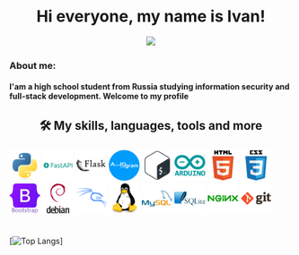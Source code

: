 <h1 align="center">Hi everyone, my name is Ivan!</h1>
<div class="head" align="center">
  <img src="https://media.giphy.com/media/KxbHmvL3MGcctzlfdX/giphy.gif" width=500>
</div>
<h3 align="start">
  About me:
</h3>
<h4 align="start">
   I'am a high school student from Russia studying information security and full-stack development. Welcome to my profile
</h4>

<h2 align='center'>
🛠️ My skills, languages, tools and more
  <br>
</h2>

<h3 align="start">
<img src="https://github.com/devicons/devicon/blob/master/icons/python/python-original.svg" title="python"  alt="python" width="55" height="55"/>
<img src="https://github.com/devicons/devicon/blob/master/icons/fastapi/fastapi-original-wordmark.svg" title="fastapi"  alt="fastapi" width="55" height="55"/>
<img src="https://github.com/devicons/devicon/blob/master/icons/flask/flask-original-wordmark.svg" title="flask"  alt="flask" width="55" height="55"/>
<img src="https://github.com/darkfos/darkfos/blob/main/33784865.png" title="aiogram"  alt="aiogram" width="55" height="55"/>
<img src="https://github.com/devicons/devicon/blob/master/icons/bash/bash-original.svg" title="bash"  alt="bash" width="55" height="55"/>
<img src="https://github.com/devicons/devicon/blob/master/icons/arduino/arduino-original-wordmark.svg" title="arduino"  alt="arduino" width="55" height="55"/>
<img src="https://github.com/devicons/devicon/blob/master/icons/html5/html5-original-wordmark.svg" title="html"  alt="html" width="55" height="55"/>
<img src="https://github.com/devicons/devicon/blob/master/icons/css3/css3-original-wordmark.svg" title="css"  alt="css" width="55" height="55"/>
<img src="https://github.com/devicons/devicon/blob/master/icons/bootstrap/bootstrap-original-wordmark.svg" title="bootstrap"  alt="bootstrap" width="55" height="55"/>
<img src="https://github.com/devicons/devicon/blob/master/icons/debian/debian-original-wordmark.svg" title="debian"  alt="debian" width="55" height="55"/>
<img src="https://github.com/canaleal/devicon/blob/new-icon-kali-linux/icons/kalilinux/kalilinux-original-wordmark.svg" title="kali"  alt="kali" width="55" height="55"/>
<img src="https://github.com/devicons/devicon/blob/master/icons/linux/linux-original.svg" title="linux"  alt="linux" width="55" height="55"/>
<img src="https://github.com/devicons/devicon/blob/master/icons/mysql/mysql-original-wordmark.svg" title="mysql"  alt="mysql" width="55" height="55"/>
<img src="https://github.com/devicons/devicon/blob/master/icons/sqlite/sqlite-original-wordmark.svg" title="sqlite"  alt="sqlite" width="55" height="55"/>
<img src="https://github.com/devicons/devicon/blob/master/icons/nginx/nginx-original.svg" title="nginx"  alt="nginx" width="55" height="55"/>
<img src="https://github.com/devicons/devicon/blob/master/icons/git/git-original-wordmark.svg" title="git"  alt="git" width="55" height="55"/>
  <br><br>
</h3>

[![Top Langs](https://github-readme-stats.vercel.app/api/top-langs/?username=kernel-paniccc&layout=compact&theme=vision-friendly-dark)] 



